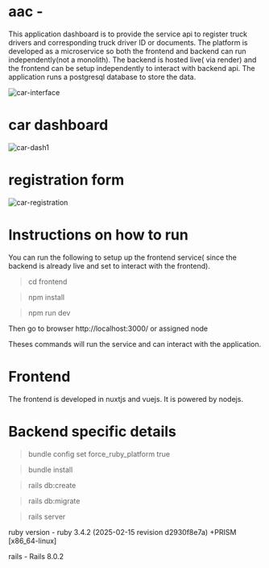 # aac - 
This application dashboard is to provide the service api to register truck drivers and corresponding truck driver ID or documents. The platform is developed as a microservice so both the frontend and backend can run independently(not a monolith). The backend is hosted live( via render) and the frontend can be setup independently to interact with backend api. The application runs a postgresql database to store the data.

![car-interface](https://github.com/user-attachments/assets/5678f527-1553-4433-b54b-e277f8a9198d)


# car dashboard
![car-dash1](https://github.com/user-attachments/assets/1223d15b-c8ca-43c5-90a2-c17ca4dd3c09)


# registration form
![car-registration](https://github.com/user-attachments/assets/4fdf7189-51ee-4665-8ffb-6151538c77a1)




# Instructions on how to run
You can run the following to setup up the frontend service( since the backend is already live and set to interact with the frontend).

> cd frontend

> npm install

> npm run dev

Then go to browser http://localhost:3000/ or assigned node 

Theses commands will run the service and can interact with the application.


# Frontend

The frontend is developed in nuxtjs and vuejs. It is powered by nodejs.



# Backend specific details

> bundle config set force_ruby_platform true

> bundle install

> rails db:create

> rails db:migrate

> rails server

ruby version - ruby 3.4.2 (2025-02-15 revision d2930f8e7a) +PRISM [x86_64-linux]

rails - Rails 8.0.2
